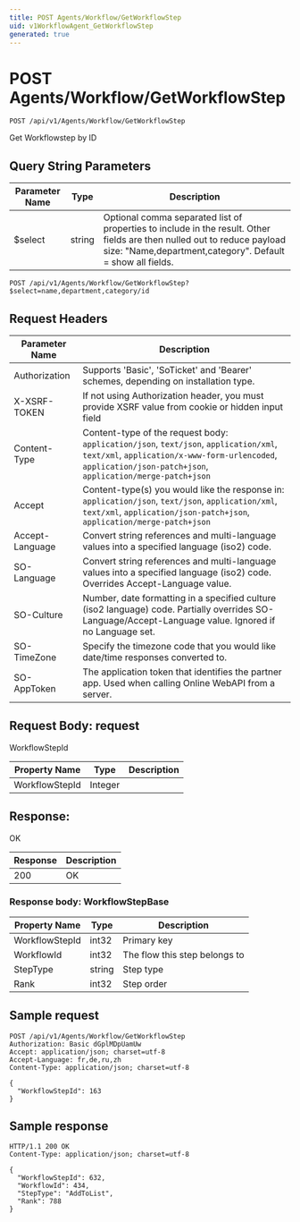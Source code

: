 ```yaml
---
title: POST Agents/Workflow/GetWorkflowStep
uid: v1WorkflowAgent_GetWorkflowStep
generated: true
---
```


# POST Agents/Workflow/GetWorkflowStep

```http
POST /api/v1/Agents/Workflow/GetWorkflowStep
```

Get Workflowstep by ID







## Query String Parameters

| Parameter Name | Type |  Description |
|----------------|------|--------------|
| $select | string |  Optional comma separated list of properties to include in the result. Other fields are then nulled out to reduce payload size: "Name,department,category". Default = show all fields. |

```http
POST /api/v1/Agents/Workflow/GetWorkflowStep?$select=name,department,category/id
```


## Request Headers

| Parameter Name | Description |
|----------------|-------------|
| Authorization  | Supports 'Basic', 'SoTicket' and 'Bearer' schemes, depending on installation type. |
| X-XSRF-TOKEN   | If not using Authorization header, you must provide XSRF value from cookie or hidden input field |
| Content-Type | Content-type of the request body: `application/json`, `text/json`, `application/xml`, `text/xml`, `application/x-www-form-urlencoded`, `application/json-patch+json`, `application/merge-patch+json` |
| Accept         | Content-type(s) you would like the response in: `application/json`, `text/json`, `application/xml`, `text/xml`, `application/json-patch+json`, `application/merge-patch+json` |
| Accept-Language | Convert string references and multi-language values into a specified language (iso2) code. |
| SO-Language | Convert string references and multi-language values into a specified language (iso2) code. Overrides Accept-Language value. |
| SO-Culture | Number, date formatting in a specified culture (iso2 language) code. Partially overrides SO-Language/Accept-Language value. Ignored if no Language set. |
| SO-TimeZone | Specify the timezone code that you would like date/time responses converted to. |
| SO-AppToken | The application token that identifies the partner app. Used when calling Online WebAPI from a server. |

## Request Body: request 

WorkflowStepId 

| Property Name | Type |  Description |
|----------------|------|--------------|
| WorkflowStepId | Integer |  |

## Response:

OK

| Response | Description |
|----------------|-------------|
| 200 | OK |

### Response body: WorkflowStepBase

| Property Name | Type |  Description |
|----------------|------|--------------|
| WorkflowStepId | int32 | Primary key |
| WorkflowId | int32 | The flow this step belongs to |
| StepType | string | Step type |
| Rank | int32 | Step order |

## Sample request

```http!
POST /api/v1/Agents/Workflow/GetWorkflowStep
Authorization: Basic dGplMDpUamUw
Accept: application/json; charset=utf-8
Accept-Language: fr,de,ru,zh
Content-Type: application/json; charset=utf-8

{
  "WorkflowStepId": 163
}
```

## Sample response

```http_
HTTP/1.1 200 OK
Content-Type: application/json; charset=utf-8

{
  "WorkflowStepId": 632,
  "WorkflowId": 434,
  "StepType": "AddToList",
  "Rank": 788
}
```